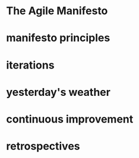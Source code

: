 # The Agile Manifesto

# manifesto principles

# iterations 

# yesterday's weather

# continuous improvement
 
# retrospectives


